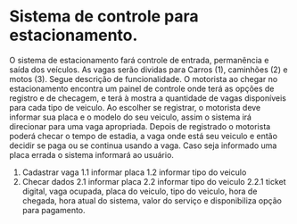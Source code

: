 # Sistema de controle para estacionamento.

O sistema de estacionamento fará controle de entrada, permanência e saída dos veículos. As vagas serão dividas para Carros (1), caminhões (2) e motos (3). Segue descrição de funcionalidade.
O motorista ao chegar no estacionamento encontra um painel de controle onde terá as opções de registro e de checagem, e terá à mostra a quantidade de vagas disponíveis para cada tipo de veiculo.
Ao escolher se registrar, o motorista deve informar sua placa e o modelo do seu veiculo, assim o sistema irá direcionar para uma vaga apropriada. Depois de registrado o motorista poderá checar o tempo de estadia, a vaga onde está seu veiculo e então decidir se paga ou se continua usando a vaga. Caso seja informado uma placa errada o sistema informará ao usuário.
1. Cadastrar vaga
    1.1 informar placa
    1.2 informar tipo do veiculo
2. Checar dados
    2.1 informar placa
    2.2 informar tipo do veiculo
    2.2.1 ticket digital, 
          vaga ocupada,
          placa do veiculo,
          tipo do veiculo,
          hora de chegada, 
          hora atual do sistema,
          valor do serviço e
          disponibiliza opção para pagamento.
